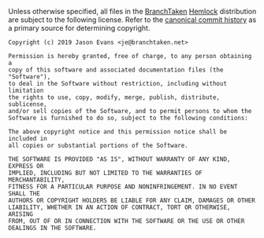 Unless otherwise specified, all files in the
[BranchTaken](http://branchtaken.net/)
[Hemlock](https://github.com/BranchTaken/Hemlock) distribution are subject to
the following license.  Refer to the [canonical commit
history](https://github.com/BranchTaken/Hemlock.git) as a primary source for
determining copyright.

    Copyright (c) 2019 Jason Evans <je@branchtaken.net>

    Permission is hereby granted, free of charge, to any person obtaining a
    copy of this software and associated documentation files (the "Software"),
    to deal in the Software without restriction, including without limitation
    the rights to use, copy, modify, merge, publish, distribute, sublicense,
    and/or sell copies of the Software, and to permit persons to whom the
    Software is furnished to do so, subject to the following conditions:

    The above copyright notice and this permission notice shall be included in
    all copies or substantial portions of the Software.

    THE SOFTWARE IS PROVIDED "AS IS", WITHOUT WARRANTY OF ANY KIND, EXPRESS OR
    IMPLIED, INCLUDING BUT NOT LIMITED TO THE WARRANTIES OF MERCHANTABILITY,
    FITNESS FOR A PARTICULAR PURPOSE AND NONINFRINGEMENT. IN NO EVENT SHALL THE
    AUTHORS OR COPYRIGHT HOLDERS BE LIABLE FOR ANY CLAIM, DAMAGES OR OTHER
    LIABILITY, WHETHER IN AN ACTION OF CONTRACT, TORT OR OTHERWISE, ARISING
    FROM, OUT OF OR IN CONNECTION WITH THE SOFTWARE OR THE USE OR OTHER
    DEALINGS IN THE SOFTWARE.
